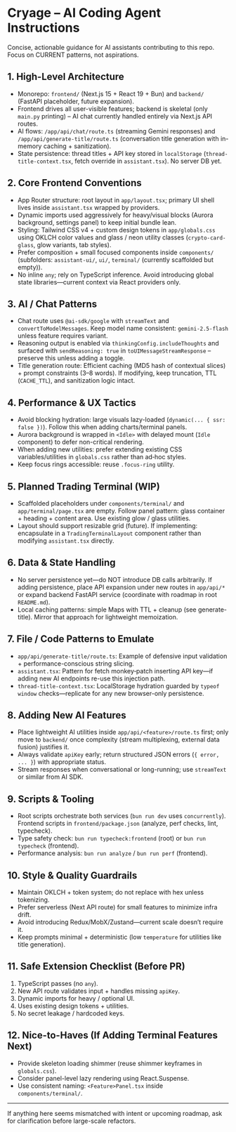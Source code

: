 # Cryage – AI Coding Agent Instructions

Concise, actionable guidance for AI assistants contributing to this repo. Focus on CURRENT patterns, not aspirations.

## 1. High-Level Architecture
- Monorepo: `frontend/` (Next.js 15 + React 19 + Bun) and `backend/` (FastAPI placeholder, future expansion).
- Frontend drives all user-visible features; backend is skeletal (only `main.py` printing) – AI chat currently handled entirely via Next.js API routes.
- AI flows: `/app/api/chat/route.ts` (streaming Gemini responses) and `/app/api/generate-title/route.ts` (conversation title generation with in-memory caching + sanitization).
- State persistence: thread titles + API key stored in `localStorage` (`thread-title-context.tsx`, fetch override in `assistant.tsx`). No server DB yet.

## 2. Core Frontend Conventions
- App Router structure: root layout in `app/layout.tsx`; primary UI shell lives inside `assistant.tsx` wrapped by providers.
- Dynamic imports used aggressively for heavy/visual blocks (Aurora background, settings panel) to keep initial bundle lean.
- Styling: Tailwind CSS v4 + custom design tokens in `app/globals.css` using OKLCH color values and glass / neon utility classes (`crypto-card-glass`, glow variants, tab styles).
- Prefer composition + small focused components inside `components/` (subfolders: `assistant-ui/`, `ui/`, `terminal/` (currently scaffolded but empty)).
- No inline `any`; rely on TypeScript inference. Avoid introducing global state libraries—current context via React providers only.

## 3. AI / Chat Patterns
- Chat route uses `@ai-sdk/google` with `streamText` and `convertToModelMessages`. Keep model name consistent: `gemini-2.5-flash` unless feature requires variant.
- Reasoning output is enabled via `thinkingConfig.includeThoughts` and surfaced with `sendReasoning: true` in `toUIMessageStreamResponse` – preserve this unless adding a toggle.
- Title generation route: Efficient caching (MD5 hash of contextual slices) + prompt constraints (3–8 words). If modifying, keep truncation, TTL (`CACHE_TTL`), and sanitization logic intact.

## 4. Performance & UX Tactics
- Avoid blocking hydration: large visuals lazy-loaded (`dynamic(... { ssr: false })`). Follow this when adding charts/terminal panels.
- Aurora background is wrapped in `<Idle>` with delayed mount (`Idle` component) to defer non-critical rendering.
- When adding new utilities: prefer extending existing CSS variables/utilities in `globals.css` rather than ad‑hoc styles.
- Keep focus rings accessible: reuse `.focus-ring` utility.

## 5. Planned Trading Terminal (WIP)
- Scaffolded placeholders under `components/terminal/` and `app/terminal/page.tsx` are empty. Follow panel pattern: glass container + heading + content area. Use existing glow / glass utilities.
- Layout should support resizable grid (future). If implementing: encapsulate in a `TradingTerminalLayout` component rather than modifying `assistant.tsx` directly.

## 6. Data & State Handling
- No server persistence yet—do NOT introduce DB calls arbitrarily. If adding persistence, place API expansion under new routes in `app/api/*` or expand backend FastAPI service (coordinate with roadmap in root `README.md`).
- Local caching patterns: simple Maps with TTL + cleanup (see generate-title). Mirror that approach for lightweight memoization.

## 7. File / Code Patterns to Emulate
- `app/api/generate-title/route.ts`: Example of defensive input validation + performance-conscious string slicing.
- `assistant.tsx`: Pattern for fetch monkey‑patch inserting API key—if adding new AI endpoints re-use this injection path.
- `thread-title-context.tsx`: LocalStorage hydration guarded by `typeof window` checks—replicate for any new browser-only persistence.

## 8. Adding New AI Features
- Place lightweight AI utilities inside `app/api/<feature>/route.ts` first; only move to `backend/` once complexity (stream multiplexing, external data fusion) justifies it.
- Always validate `apiKey` early; return structured JSON errors (`{ error, ... }`) with appropriate status.
- Stream responses when conversational or long-running; use `streamText` or similar from AI SDK.

## 9. Scripts & Tooling
- Root scripts orchestrate both services (`bun run dev` uses `concurrently`). Frontend scripts in `frontend/package.json` (analyze, perf checks, lint, typecheck).
- Type safety check: `bun run typecheck:frontend` (root) or `bun run typecheck` (frontend).
- Performance analysis: `bun run analyze` / `bun run perf` (frontend).

## 10. Style & Quality Guardrails
- Maintain OKLCH + token system; do not replace with hex unless tokenizing.
- Prefer serverless (Next API route) for small features to minimize infra drift.
- Avoid introducing Redux/MobX/Zustand—current scale doesn’t require it.
- Keep prompts minimal + deterministic (low `temperature` for utilities like title generation).

## 11. Safe Extension Checklist (Before PR)
1. TypeScript passes (no `any`).
2. New API route validates input + handles missing `apiKey`.
3. Dynamic imports for heavy / optional UI.
4. Uses existing design tokens + utilities.
5. No secret leakage / hardcoded keys.

## 12. Nice-to-Haves (If Adding Terminal Features Next)
- Provide skeleton loading shimmer (reuse shimmer keyframes in `globals.css`).
- Consider panel-level lazy rendering using React.Suspense.
- Use consistent naming: `<Feature>Panel.tsx` inside `components/terminal/`.

---
If anything here seems mismatched with intent or upcoming roadmap, ask for clarification before large-scale refactors.
